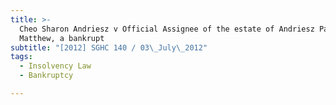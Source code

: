 ```yaml
---
title: >-
  Cheo Sharon Andriesz v Official Assignee of the estate of Andriesz Paul
  Matthew, a bankrupt
subtitle: "[2012] SGHC 140 / 03\_July\_2012"
tags:
  - Insolvency Law
  - Bankruptcy

---
```


